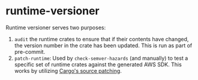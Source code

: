 # runtime-versioner
Runtime versioner serves two purposes:
1. `audit` the runtime crates to ensure that if their contents have changed, the version number in the crate has been updated. This is run as part of pre-commit.
2. `patch-runtime`: Used by `check-semver-hazards` (and manually) to test a specific set of runtime crates against the generated AWS SDK. This works by utilizing [Cargo's source patching](https://doc.rust-lang.org/cargo/reference/overriding-dependencies.html).

